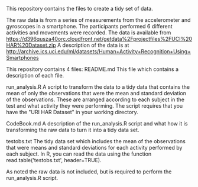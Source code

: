 This repository contains the files to create a tidy set of data.

The raw data is from a series of measurements from the accelerometer and gyroscopes in a smartphone. The participants performed 6 different activities and movements were recorded. The data is available from
https://d396qusza40orc.cloudfront.net/getdata%2Fprojectfiles%2FUCI%20HAR%20Dataset.zip 
A description of the data is at http://archive.ics.uci.edu/ml/datasets/Human+Activity+Recognition+Using+Smartphones

This repository contains 4 files:
README.md
This file which contains a description of each file.

run_analysis.R
A script to transform the data to a tidy data that contains the mean of only the observations that were the mean and standard deviation of the observations. These are arranged according to each subject in the test and what activity they were performing. The script requires that you have the "URI HAR Dataset" in your working directory.

CodeBook.md
A description of the run_analysis.R script and what how it is transforming the raw data to turn it into a tidy data set.

testobs.txt
The tidy data set which includes the mean of the observations that were means and standard deviations for each activity performed by each subject. In R, you can read the data using the function read.table('testobs.txt', header=TRUE).

As noted the raw data is not included, but is required to perform the run_analysis.R script.